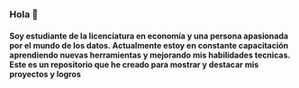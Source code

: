 ### Hola 👋

#### Soy estudiante de la licenciatura en economía y una persona apasionada por el mundo de los datos. Actualmente estoy en constante capacitación aprendiendo nuevas herramientas y mejorando mis habilidades tecnicas. Este es un repositorio que he creado para mostrar y destacar mis proyectos y logros 


